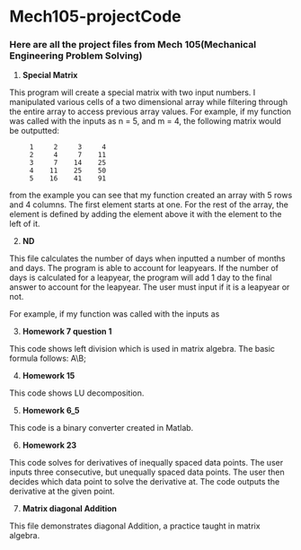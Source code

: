 # Mech105-projectCode


### Here are all the project files from Mech 105(Mechanical Engineering Problem Solving)

1.  **Special Matrix**

This program will create a special matrix with two input numbers. I manipulated various cells of a two dimensional array while filtering through the entire array to access previous array values. For example, if my function was called with the inputs as n = 5, and m = 4, the following matrix would be outputted:
```
     1     2     3     4
     2     4     7    11
     3     7    14    25
     4    11    25    50
     5    16    41    91
```

from the example you can see that my function created an array with 5 rows and 4 columns. The first element starts at one. For the rest of the array, the element is defined by adding the element above it with the element to the left of it. 
 
 2. **ND** 

This file calculates the number of days when inputted a number of months and days. The program is able to account for leapyears. If the number of days is calculated for a leapyear, the program will add 1 day to the final answer to account for the leapyear. The user must input if it is a leapyear or not.

For example, if my function was called with the inputs as 

3. **Homework 7 question 1** 

This code shows left division which is used in matrix algebra. The basic formula follows: A\B;

4. **Homework 15**

This code shows LU decomposition.

5. **Homework 6_5**

This code is a binary converter created in Matlab. 

6. **Homework 23**

This code solves for derivatives of inequally spaced data points. The user inputs three consecutive, but unequally spaced data points.
The user then decides which data point to solve the derivative at. The code outputs the derivative at the given point. 

7. **Matrix diagonal Addition**

This file demonstrates diagonal Addition, a practice taught in matrix algebra.





